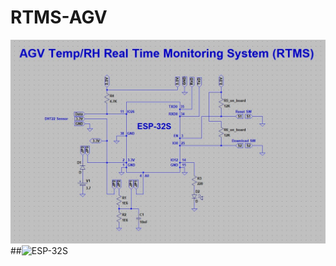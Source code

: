 # RTMS-AGV
![](https://github.com/theerawatramchuen/RTMS-AGV/blob/master/Schemetic.jpg)
##![ESP-32S](https://www.arduinoall.com/product/1467/esp-32s-esp32-adapter-%E0%B8%9A%E0%B8%AD%E0%B8%A3%E0%B9%8C%E0%B8%94%E0%B8%AD%E0%B8%B0%E0%B9%81%E0%B8%94%E0%B8%9B%E0%B9%80%E0%B8%95%E0%B8%AD%E0%B8%A3%E0%B9%8C%E0%B8%82%E0%B8%A2%E0%B8%B2%E0%B8%A2%E0%B8%82%E0%B8%B2-esp-32s-esp-32)
